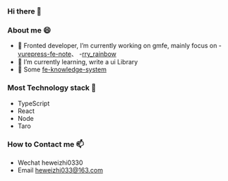 ### Hi there 👋

<!--
**LazyTraveller/LazyTraveller** is a ✨ _special_ ✨ repository because its `README.md` (this file) appears on your GitHub profile.

Here are some ideas to get you started:

- 🔭 I’m currently working on ...
- 🌱 I’m currently learning ...
- 👯 I’m looking to collaborate on ...
- 🤔 I’m looking for help with ...
- 💬 Ask me about ...
- 📫 How to reach me: ...
- 😄 Pronouns: ...
- ⚡ Fun fact: ...
-->
### About me 😄 
- 🔭 Fronted developer,  I’m currently working on gmfe, mainly focus on
  -[vurepress-fe-note](https://github.com/LazyTraveller/vuepress-fe-note)、
  -[rry_rainbow](https://github.com/LazyTraveller/rry_rainbow)
- 🌱 I’m currently learning, write a ui Library
- 📖 Some [fe-knowledge-system](https://lazytraveller.github.io/vuepress-fe-note)

### Most Technology stack 🤔
- TypeScript
- React
- Node
- Taro

### How to Contact me 📫 
- Wechat heweizhi0330
- Email heweizhi033@163.com

